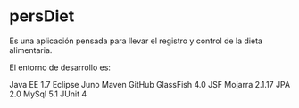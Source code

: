 persDiet
========

Es una aplicación pensada para llevar el registro y control de la dieta alimentaria.

El entorno de desarrollo es:

Java EE 1.7
Eclipse Juno
Maven
GitHub
GlassFish 4.0
JSF Mojarra 2.1.17
JPA 2.0
MySql 5.1
JUnit 4
